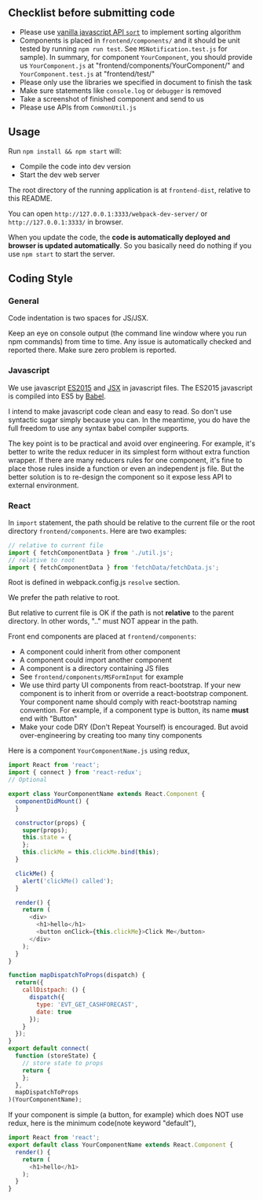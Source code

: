 ## Checklist before submitting code
- Please use [vanilla javascript API `sort`](https://developer.mozilla.org/en-US/docs/Web/JavaScript/Reference/Global_Objects/Array/sort) to implement sorting algorithm
- Components is placed in `frontend/components/` and it should be unit tested by running `npm run test`. See `MSNotification.test.js` for sample). In summary, for component `YourComponent`, you should provide us `YourComponent.js` at "frontend/components/YourComponent/" and `YourComponent.test.js` at "frontend/test/"
- Please only use the libraries we specified in document to finish the task
- Make sure statements like `console.log` or `debugger` is removed
- Take a screenshot of finished component and send to us
- Please use APIs from `CommonUtil.js`

## Usage
Run `npm install && npm start` will:
- Compile the code into dev version
- Start the dev web server

The root directory of the running application is at `frontend-dist`, relative to this README.

You can open `http://127.0.0.1:3333/webpack-dev-server/` or `http://127.0.0.1:3333/` in browser.

When you update the code, the **code is automatically deployed and browser is updated automatically**. So you basically need do nothing if you use `npm start` to start the server.

## Coding Style

### General

Code indentation is two spaces for JS/JSX.

Keep an eye on console output (the command line window where you run npm commands) from time to time. Any issue is automatically checked and reported there. Make sure zero problem is reported.
### Javascript
We use javascript [ES2015](https://babeljs.io/docs/learn-es2015/) and [JSX](https://facebook.github.io/react/docs/jsx-in-depth.html) in javascript files. The ES2015 javascript is compiled into ES5 by [Babel](https://babeljs.io/).

I intend to make javascript code clean and easy to read. So don't use syntactic sugar simply because you can. In the meantime, you do have the full freedom to use any syntax babel compiler supports.

The key point is to be practical and avoid over engineering. For example, it's better to write the redux reducer in its simplest form without extra function wrapper. If there are many reducers rules for one component, it's fine to place those rules inside a function or even an independent js file. But the better solution is to re-design the component so it expose less API to external environment.

### React
In `import` statement, the path should be relative to the current file or the root directory `frontend/components`. Here are two examples:
```javascript
// relative to current file
import { fetchComponentData } from './util.js';
// relative to root
import { fetchComponentData } from 'fetchData/fetchData.js';
```
Root is defined in webpack.config.js `resolve` section.

We prefer the path relative to root.

But relative to current file is OK if the path is not **relative** to the parent directory. In other words, ".." must NOT appear in the path.

Front end components are placed at `frontend/components`:
- A component could inherit from other component
- A component could import another component
- A component is a directory containing JS files
- See `frontend/components/MSFormInput` for example
- We use third party UI components from react-bootstrap. If your new component is to inherit from or override a react-bootstrap component. Your component name should comply with react-bootstrap naming convention. For example, if a component type is button, its name **must** end with "Button"
- Make your code DRY (Don't Repeat Yourself) is encouraged. But avoid over-engineering by creating too many tiny components

Here is a component `YourComponentName.js` using redux,
```javascript
import React from 'react';
import { connect } from 'react-redux';
// Optional

export class YourComponentName extends React.Component {
  componentDidMount() {
  }

  constructor(props) {
    super(props);
    this.state = {
    };
    this.clickMe = this.clickMe.bind(this);
  }

  clickMe() {
    alert('clickMe() called');
  }

  render() {
    return (
      <div>
        <h1>hello</h1>
        <button onClick={this.clickMe}>Click Me</button>
      </div>
    );
  }
}

function mapDispatchToProps(dispatch) {
  return({
    callDistpach: () {
      dispatch({
        type: 'EVT_GET_CASHFORECAST',
        date: true
      });
    }
  });
}
export default connect(
  function (storeState) {
    // store state to props
    return {
    };
  },
  mapDispatchToProps
)(YourComponentName);
```

If your component is simple (a button, for example) which does NOT use redux, here is the minimum code(note keyword "default"),
```javascript
import React from 'react';
export default class YourComponentName extends React.Component {
  render() {
    return (
      <h1>hello</h1>
    );
  }
}
```

